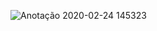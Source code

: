 ![Anotação 2020-02-24 145323](https://user-images.githubusercontent.com/48765861/75177745-837a9500-5715-11ea-846b-2d875f956b41.jpg)
